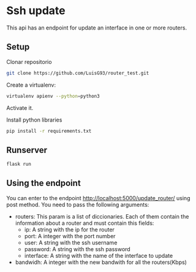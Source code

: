 # Ssh update

This api has an endpoint for update an interface in one or more routers.

## Setup

Clonar repositorio

```bash
git clone https://github.com/LuisG93/router_test.git
```

Create a virtualenv:

```bash
virtualenv apienv --python=python3
```

Activate it.

Install python libraries

```bash
pip install -r requirements.txt
```

## Runserver

```bash
flask run
```

## Using the endpoint

You can enter to the endpoint <http://localhost:5000/update_router/> using post method. You need to pass the following arguments:

- routers: This param is a list of diccionaries. Each of them contain the information about a router and must contain this fields:
  - ip: A string with the ip for the router
  - port: A integer with the port number
  - user: A string with the ssh username
  - password: A string with the ssh password
  - interface: A string with the name of the interface to update
- bandwidh: A integer with the new bandwith for all the routers(Kbps)
